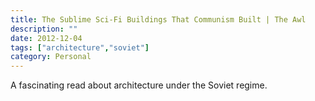 ```yaml
---
title: The Sublime Sci-Fi Buildings That Communism Built | The Awl
description: ""
date: 2012-12-04
tags: ["architecture","soviet"]
category: Personal
---
```



A fascinating read about architecture under the Soviet regime.
